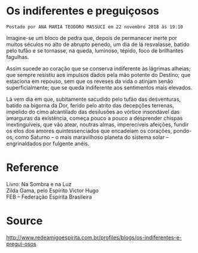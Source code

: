 # Os indiferentes e preguiçosos
`Postado por ANA MARIA TEODORO MASSUCI em 22 novembro 2018 às 19:10`

Imagine-se um bloco de pedra que, depois de permanecer inerte por muitos séculos no alto de abrupto penedo, um dia de lá resvalasse, batido pelo tufão e se tornasse, na queda, luminoso, tépido, foco de brilhantes fagulhas. 

Assim sucede ao coração que se conserva indiferente às lágrimas alheias; que sempre resistiu aos impulsos dados pela mão potente do Destino; que estaciona em repouso, sem que os reveses da vida o atinjam senão superficialmente; que se queda indiferente aos sentimentos mais elevados. 

Lá vem dia em que, subitamente sacudido pelo tufão das desventuras, batido na bigorna da Dor, ferido pelo atrito das decepções terrenas, impelido do cimo alcantilado das desilusões ao vórtice insondável das amarguras da existência, começa pouco a pouco a desprender chispas inextinguíveis, que vão atear, noutras almas, imperecíveis afeições, fundir os elos dos amores quintessenciados que encadeiam os corações, pondo-os, como Saturno – o mais maravilhoso planeta do sistema solar – engrinaldados por fulgente anéis.

# Reference
Livro: Na Sombra e na Luz  
Zilda Gama, pelo Espírito Victor Hugo  
FEB – Federação Espírita Brasileira

# Source
http://www.redeamigoespirita.com.br/profiles/blogs/os-indiferentes-e-pregui-osos
